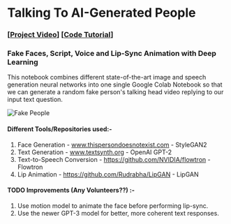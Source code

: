 # Talking To AI-Generated People 
### [[Project Video](https://www.youtube.com/watch?v=OCdikmAoLKA)] [[Code Tutorial](./Talking_to_AI_Generated_People.ipynb)] 
### Fake Faces, Script, Voice and Lip-Sync Animation with Deep Learning
This notebook combines different state-of-the-art image and speech generation neural networks into one single Google Colab Notebook so that we can generate a random fake person's talking head video replying to our input text question.

![Fake People](res/combined.gif)

#### Different Tools/Repositories used:-
1) Face Generation - www.thispersondoesnotexist.com - StyleGAN2
2) Text Generation - www.textsynth.org - OpenAI GPT-2
3) Text-to-Speech Conversion - https://github.com/NVIDIA/flowtron - Flowtron
4) Lip Animation - https://github.com/Rudrabha/LipGAN - LipGAN

#### TODO Improvements (Any Volunteers??) :-
1) Use motion model to animate the face before performing lip-sync.
2) Use the newer GPT-3 model for better, more coherent text responses.
